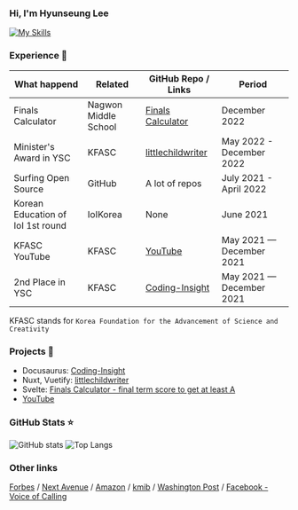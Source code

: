 ### Hi, I'm Hyunseung Lee

[![My Skills](https://skillicons.dev/icons?i=ts,js,html,css,vue,python,nuxt,svelte,react)](https://skillicons.dev)

### Experience 👔
| What happend                      | Related              | GitHub Repo / Links                                                           | Period                   |
| --------------------------------- | -------------------- | ----------------------------------------------------------------------------- | ------------------------ |
| Finals Calculator                 | Nagwon Middle School | [Finals Calculator](https://github.com/HyunseungLee-Travis/FinalsCalcualtor)  | December 2022            |
| Minister's Award in YSC           | KFASC                | [littlechildwriter](https://github.com/HyunseungLee-Travis/littlechildwriter) | May 2022 - December 2022 |
| Surfing Open Source               | GitHub               | A lot of repos                                                                | July 2021 - April 2022 |
| Korean Education of IoI 1st round | IoIKorea             | None                                                                          | June 2021                |
| KFASC YouTube                     | KFASC                | [YouTube](https://www.youtube.com/@coding-insight2429)                        | May 2021 — December 2021 |
| 2nd Place in YSC                  | KFASC                | [Coding-Insight](https://github.com/HyunseungLee-Travis/Coding-Insight)       | May 2021 — December 2021 |

KFASC stands for `Korea Foundation for the Advancement of Science and Creativity`

### Projects 🐾

- Docusaurus: [Coding-Insight](https://coding-insight.com)
- Nuxt, Vuetify: [littlechildwriter](https://littlechildwriter.web.app)
- Svelte: [Finals Calculator - final term score to get at least A](https://finalscalcu.web.app)
- [YouTube](https://www.youtube.com/channel/UChTUaMMkavu5hxIA7Gd4kfA)

### GitHub Stats ⭐

![GitHub stats](https://github-readme-stats.vercel.app/api?username=HyunseungLee-Travis&show_icons=true&theme=transparent)
![Top Langs](https://github-readme-stats.vercel.app/api/top-langs/?username=HyunseungLee-Travis&layout=compact)

### Other links

[Forbes](https://www.forbes.com/sites/nextavenue/2021/01/05/eldera-the-new-global-intergenerational-mentoring-program/?sh=75942761f2f8)
/ [Next Avenue](https://www.nextavenue.org/eldera-the-new-global-intergenerational-mentoring-program/)
/ [Amazon](https://www.amazon.com/Beautiful-Theorems-that-Changed-Math/dp/B08L7H65L2)
/ [kmib](https://m.kmib.co.kr/view.asp?arcid=0015066564)
/ [Washington Post](https://www.washingtonpost.com/lifestyle/2021/12/03/seniors-loneliness-solutions-technology-virtual-reality/)
/ [Facebook - Voice of Calling](https://m.facebook.com/story.php?story_fbid=pfbid0HLS4C9WgnG7bVLwGzVhpvSMCrq4gHxozZVnbQW66pY4W6cmzx3jNVm5nzUwLDWNol&id=101096427922750&m_entstream_source=timeline&__tn__=%2As%2As-R)

